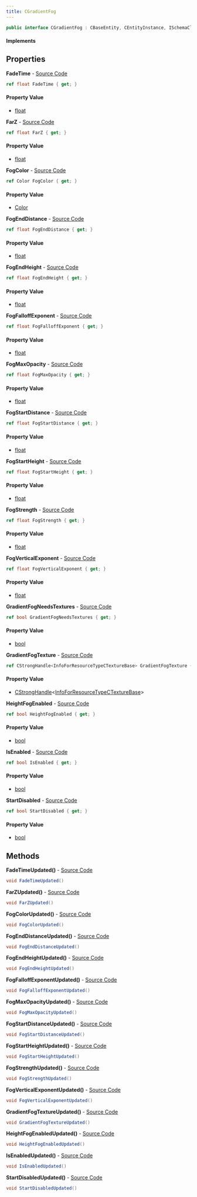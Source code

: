```yaml
---
title: CGradientFog
---
```


```csharp
public interface CGradientFog : CBaseEntity, CEntityInstance, ISchemaClass<CEntityInstance>, ISchemaClass<CBaseEntity>, ISchemaClass<CGradientFog>, ISchemaField, ISchemaClass, INativeHandle
```

#### Implements

## Properties

**FadeTime** - [Source Code](https://github.com/swiftly-solution/swiftlys2/blob/main/managed/src/SwiftlyS2.Generated/Schemas/Interfaces/CGradientFog.cs#L40)

```csharp
ref float FadeTime { get; }
```

#### Property Value

- [float](https://learn.microsoft.com/dotnet/api/system.single)

**FarZ** - [Source Code](https://github.com/swiftly-solution/swiftlys2/blob/main/managed/src/SwiftlyS2.Generated/Schemas/Interfaces/CGradientFog.cs#L28)

```csharp
ref float FarZ { get; }
```

#### Property Value

- [float](https://learn.microsoft.com/dotnet/api/system.single)

**FogColor** - [Source Code](https://github.com/swiftly-solution/swiftlys2/blob/main/managed/src/SwiftlyS2.Generated/Schemas/Interfaces/CGradientFog.cs#L36)

```csharp
ref Color FogColor { get; }
```

#### Property Value

- [Color](/docs/api/shared/natives/color)

**FogEndDistance** - [Source Code](https://github.com/swiftly-solution/swiftlys2/blob/main/managed/src/SwiftlyS2.Generated/Schemas/Interfaces/CGradientFog.cs#L20)

```csharp
ref float FogEndDistance { get; }
```

#### Property Value

- [float](https://learn.microsoft.com/dotnet/api/system.single)

**FogEndHeight** - [Source Code](https://github.com/swiftly-solution/swiftlys2/blob/main/managed/src/SwiftlyS2.Generated/Schemas/Interfaces/CGradientFog.cs#L26)

```csharp
ref float FogEndHeight { get; }
```

#### Property Value

- [float](https://learn.microsoft.com/dotnet/api/system.single)

**FogFalloffExponent** - [Source Code](https://github.com/swiftly-solution/swiftlys2/blob/main/managed/src/SwiftlyS2.Generated/Schemas/Interfaces/CGradientFog.cs#L32)

```csharp
ref float FogFalloffExponent { get; }
```

#### Property Value

- [float](https://learn.microsoft.com/dotnet/api/system.single)

**FogMaxOpacity** - [Source Code](https://github.com/swiftly-solution/swiftlys2/blob/main/managed/src/SwiftlyS2.Generated/Schemas/Interfaces/CGradientFog.cs#L30)

```csharp
ref float FogMaxOpacity { get; }
```

#### Property Value

- [float](https://learn.microsoft.com/dotnet/api/system.single)

**FogStartDistance** - [Source Code](https://github.com/swiftly-solution/swiftlys2/blob/main/managed/src/SwiftlyS2.Generated/Schemas/Interfaces/CGradientFog.cs#L18)

```csharp
ref float FogStartDistance { get; }
```

#### Property Value

- [float](https://learn.microsoft.com/dotnet/api/system.single)

**FogStartHeight** - [Source Code](https://github.com/swiftly-solution/swiftlys2/blob/main/managed/src/SwiftlyS2.Generated/Schemas/Interfaces/CGradientFog.cs#L24)

```csharp
ref float FogStartHeight { get; }
```

#### Property Value

- [float](https://learn.microsoft.com/dotnet/api/system.single)

**FogStrength** - [Source Code](https://github.com/swiftly-solution/swiftlys2/blob/main/managed/src/SwiftlyS2.Generated/Schemas/Interfaces/CGradientFog.cs#L38)

```csharp
ref float FogStrength { get; }
```

#### Property Value

- [float](https://learn.microsoft.com/dotnet/api/system.single)

**FogVerticalExponent** - [Source Code](https://github.com/swiftly-solution/swiftlys2/blob/main/managed/src/SwiftlyS2.Generated/Schemas/Interfaces/CGradientFog.cs#L34)

```csharp
ref float FogVerticalExponent { get; }
```

#### Property Value

- [float](https://learn.microsoft.com/dotnet/api/system.single)

**GradientFogNeedsTextures** - [Source Code](https://github.com/swiftly-solution/swiftlys2/blob/main/managed/src/SwiftlyS2.Generated/Schemas/Interfaces/CGradientFog.cs#L46)

```csharp
ref bool GradientFogNeedsTextures { get; }
```

#### Property Value

- [bool](https://learn.microsoft.com/dotnet/api/system.boolean)

**GradientFogTexture** - [Source Code](https://github.com/swiftly-solution/swiftlys2/blob/main/managed/src/SwiftlyS2.Generated/Schemas/Interfaces/CGradientFog.cs#L16)

```csharp
ref CStrongHandle<InfoForResourceTypeCTextureBase> GradientFogTexture { get; }
```

#### Property Value

- [CStrongHandle](/docs/api/shared/natives/cstronghandle-1)<[InfoForResourceTypeCTextureBase](/docs/api/shared/schemadefinitions/infoforresourcetypectexturebase)>

**HeightFogEnabled** - [Source Code](https://github.com/swiftly-solution/swiftlys2/blob/main/managed/src/SwiftlyS2.Generated/Schemas/Interfaces/CGradientFog.cs#L22)

```csharp
ref bool HeightFogEnabled { get; }
```

#### Property Value

- [bool](https://learn.microsoft.com/dotnet/api/system.boolean)

**IsEnabled** - [Source Code](https://github.com/swiftly-solution/swiftlys2/blob/main/managed/src/SwiftlyS2.Generated/Schemas/Interfaces/CGradientFog.cs#L44)

```csharp
ref bool IsEnabled { get; }
```

#### Property Value

- [bool](https://learn.microsoft.com/dotnet/api/system.boolean)

**StartDisabled** - [Source Code](https://github.com/swiftly-solution/swiftlys2/blob/main/managed/src/SwiftlyS2.Generated/Schemas/Interfaces/CGradientFog.cs#L42)

```csharp
ref bool StartDisabled { get; }
```

#### Property Value

- [bool](https://learn.microsoft.com/dotnet/api/system.boolean)

## Methods

**FadeTimeUpdated()** - [Source Code](https://github.com/swiftly-solution/swiftlys2/blob/main/managed/src/SwiftlyS2.Generated/Schemas/Interfaces/CGradientFog.cs#L60)

```csharp
void FadeTimeUpdated()
```

**FarZUpdated()** - [Source Code](https://github.com/swiftly-solution/swiftlys2/blob/main/managed/src/SwiftlyS2.Generated/Schemas/Interfaces/CGradientFog.cs#L54)

```csharp
void FarZUpdated()
```

**FogColorUpdated()** - [Source Code](https://github.com/swiftly-solution/swiftlys2/blob/main/managed/src/SwiftlyS2.Generated/Schemas/Interfaces/CGradientFog.cs#L58)

```csharp
void FogColorUpdated()
```

**FogEndDistanceUpdated()** - [Source Code](https://github.com/swiftly-solution/swiftlys2/blob/main/managed/src/SwiftlyS2.Generated/Schemas/Interfaces/CGradientFog.cs#L50)

```csharp
void FogEndDistanceUpdated()
```

**FogEndHeightUpdated()** - [Source Code](https://github.com/swiftly-solution/swiftlys2/blob/main/managed/src/SwiftlyS2.Generated/Schemas/Interfaces/CGradientFog.cs#L53)

```csharp
void FogEndHeightUpdated()
```

**FogFalloffExponentUpdated()** - [Source Code](https://github.com/swiftly-solution/swiftlys2/blob/main/managed/src/SwiftlyS2.Generated/Schemas/Interfaces/CGradientFog.cs#L56)

```csharp
void FogFalloffExponentUpdated()
```

**FogMaxOpacityUpdated()** - [Source Code](https://github.com/swiftly-solution/swiftlys2/blob/main/managed/src/SwiftlyS2.Generated/Schemas/Interfaces/CGradientFog.cs#L55)

```csharp
void FogMaxOpacityUpdated()
```

**FogStartDistanceUpdated()** - [Source Code](https://github.com/swiftly-solution/swiftlys2/blob/main/managed/src/SwiftlyS2.Generated/Schemas/Interfaces/CGradientFog.cs#L49)

```csharp
void FogStartDistanceUpdated()
```

**FogStartHeightUpdated()** - [Source Code](https://github.com/swiftly-solution/swiftlys2/blob/main/managed/src/SwiftlyS2.Generated/Schemas/Interfaces/CGradientFog.cs#L52)

```csharp
void FogStartHeightUpdated()
```

**FogStrengthUpdated()** - [Source Code](https://github.com/swiftly-solution/swiftlys2/blob/main/managed/src/SwiftlyS2.Generated/Schemas/Interfaces/CGradientFog.cs#L59)

```csharp
void FogStrengthUpdated()
```

**FogVerticalExponentUpdated()** - [Source Code](https://github.com/swiftly-solution/swiftlys2/blob/main/managed/src/SwiftlyS2.Generated/Schemas/Interfaces/CGradientFog.cs#L57)

```csharp
void FogVerticalExponentUpdated()
```

**GradientFogTextureUpdated()** - [Source Code](https://github.com/swiftly-solution/swiftlys2/blob/main/managed/src/SwiftlyS2.Generated/Schemas/Interfaces/CGradientFog.cs#L48)

```csharp
void GradientFogTextureUpdated()
```

**HeightFogEnabledUpdated()** - [Source Code](https://github.com/swiftly-solution/swiftlys2/blob/main/managed/src/SwiftlyS2.Generated/Schemas/Interfaces/CGradientFog.cs#L51)

```csharp
void HeightFogEnabledUpdated()
```

**IsEnabledUpdated()** - [Source Code](https://github.com/swiftly-solution/swiftlys2/blob/main/managed/src/SwiftlyS2.Generated/Schemas/Interfaces/CGradientFog.cs#L62)

```csharp
void IsEnabledUpdated()
```

**StartDisabledUpdated()** - [Source Code](https://github.com/swiftly-solution/swiftlys2/blob/main/managed/src/SwiftlyS2.Generated/Schemas/Interfaces/CGradientFog.cs#L61)

```csharp
void StartDisabledUpdated()
```

